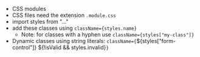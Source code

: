 - CSS modules
- CSS files need the extension `.module.css`
- import styles from "..."
- add these classes using `className={styles.name}`
  - Note: for classes with a hyphen use `className={styles["my-class"]}`
- Dynamic classes using string literals: `className={`${styles["form-control"]} ${!isValid && styles.invalid}`}`

